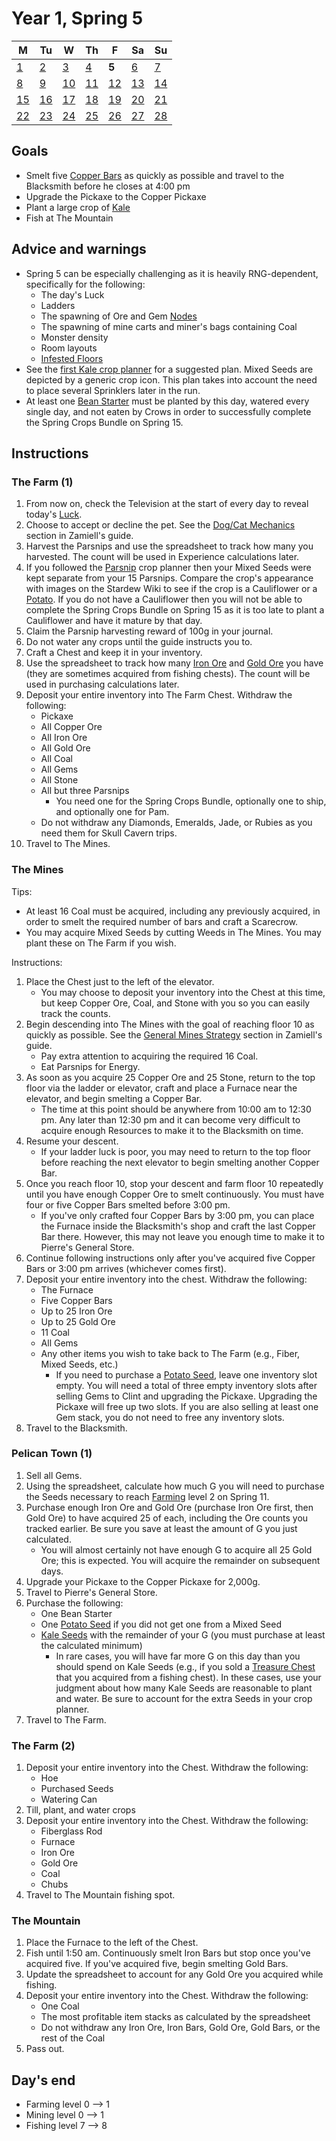 # Year 1, Spring 5

| M                          | Tu                        | W                         | Th                        | F                         | Sa                        | Su                        |
| -------------------------- | ------------------------- | ------------------------- | ------------------------- |-------------------------- | ------------------------- | ------------------------- |
| [1](year-1-spring-1.md)    | [2](year-1-spring-2.md)   | [3](year-1-spring-3.md)   | [4](year-1-spring-4.md)   | **5**                     | [6](year-1-spring-6.md)   | [7](year-1-spring-7.md)   |
| [8](year-1-spring-8.md)    | [9](year-1-spring-9.md)   | [10](year-1-spring-10.md) | [11](year-1-spring-11.md) | [12](year-1-spring-12.md) | [13](year-1-spring-13.md) | [14](year-1-spring-14.md) |
| [15](year-1-spring-15.md)  | [16](year-1-spring-16.md) | [17](year-1-spring-17.md) | [18](year-1-spring-18.md) | [19](year-1-spring-19.md) | [20](year-1-spring-20.md) | [21](year-1-spring-21.md) |
| [22](year-1-spring-22.md)  | [23](year-1-spring-23.md) | [24](year-1-spring-24.md) | [25](year-1-spring-25.md) | [26](year-1-spring-26.md) | [27](year-1-spring-27.md) | [28](year-1-spring-28.md) |

## Goals

- Smelt five [Copper Bars](https://stardewvalleywiki.com/Copper_Bar) as quickly as possible and travel to the Blacksmith before he closes at 4:00 pm
- Upgrade the Pickaxe to the Copper Pickaxe
- Plant a large crop of [Kale](https://stardewvalleywiki.com/Kale)
- Fish at The Mountain

## Advice and warnings

- Spring 5 can be especially challenging as it is heavily RNG-dependent, specifically for the following:
  - The day's Luck
  - Ladders
  - The spawning of Ore and Gem [Nodes](https://stardewvalleywiki.com/Mining#Mining_Nodes)
  - The spawning of mine carts and miner's bags containing Coal
  - Monster density
  - Room layouts
  - [Infested Floors](https://stardewvalleywiki.com/The_Mines#Infested_Floors)
- See the [first Kale crop planner](https://stardew.info/planner/20-safe-dragonflies-played-merrily) for a suggested plan. Mixed Seeds are depicted by a generic crop icon. This plan takes into account the need to place several Sprinklers later in the run.
- At least one [Bean Starter](https://stardewvalleywiki.com/Bean_Starter) must be planted by this day, watered every single day, and not eaten by Crows in order to successfully complete the Spring Crops Bundle on Spring 15.

## Instructions

### The Farm (1)

1. From now on, check the Television at the start of every day to reveal today's [Luck](https://stardewvalleywiki.com/Luck).
2. Choose to accept or decline the pet. See the [Dog/Cat Mechanics](https://github.com/Zamiell/stardew-valley/blob/master/Min-Max_Guide.md#dogcat-mechanics) section in Zamiell's guide.
3. Harvest the Parsnips and use the spreadsheet to track how many you harvested. The count will be used in Experience calculations later.
4. If you followed the [Parsnip](https://stardewvalleywiki.com/Parsnip) crop planner then your Mixed Seeds were kept separate from your 15 Parsnips. Compare the crop's appearance with images on the Stardew Wiki to see if the crop is a Cauliflower or a [Potato](https://stardewvalleywiki.com/Potato). If you do not have a Cauliflower then you will not be able to complete the Spring Crops Bundle on Spring 15 as it is too late to plant a Cauliflower and have it mature by that day.
5. Claim the Parsnip harvesting reward of 100g in your journal.
6. Do not water any crops until the guide instructs you to.
7. Craft a Chest and keep it in your inventory.
8. Use the spreadsheet to track how many [Iron Ore](https://stardewvalleywiki.com/Iron_Ore) and [Gold Ore](https://stardewvalleywiki.com/Gold_Ore) you have (they are sometimes acquired from fishing chests). The count will be used in purchasing calculations later.
9. Deposit your entire inventory into The Farm Chest. Withdraw the following:
   - Pickaxe
   - All Copper Ore
   - All Iron Ore
   - All Gold Ore
   - All Coal
   - All Gems
   - All Stone
   - All but three Parsnips
     - You need one for the Spring Crops Bundle, optionally one to ship, and optionally one for Pam.
   - Do not withdraw any Diamonds, Emeralds, Jade, or Rubies as you need them for Skull Cavern trips.
10. Travel to The Mines.

### The Mines

Tips:

- At least 16 Coal must be acquired, including any previously acquired, in order to smelt the required number of bars and craft a Scarecrow.
- You may acquire Mixed Seeds by cutting Weeds in The Mines. You may plant these on The Farm if you wish.

Instructions:

1. Place the Chest just to the left of the elevator.
   - You may choose to deposit your inventory into the Chest at this time, but keep Copper Ore, Coal, and Stone with you so you can easily track the counts.
2. Begin descending into The Mines with the goal of reaching floor 10 as quickly as possible. See the [General Mines Strategy](https://github.com/Zamiell/stardew-valley/blob/master/Min-Max_Guide.md#general-mines-strategy) section in Zamiell's guide.
   - Pay extra attention to acquiring the required 16 Coal.
   - Eat Parsnips for Energy.
3. As soon as you acquire 25 Copper Ore and 25 Stone, return to the top floor via the ladder or elevator, craft and place a Furnace near the elevator, and begin smelting a Copper Bar.
   - The time at this point should be anywhere from 10:00 am to 12:30 pm. Any later than 12:30 pm and it can become very difficult to acquire enough Resources to make it to the Blacksmith on time.
4. Resume your descent.
   - If your ladder luck is poor, you may need to return to the top floor before reaching the next elevator to begin smelting another Copper Bar.
5. Once you reach floor 10, stop your descent and farm floor 10 repeatedly until you have enough Copper Ore to smelt continuously. You must have four or five Copper Bars smelted before 3:00 pm.
   - If you've only crafted four Copper Bars by 3:00 pm, you can place the Furnace inside the Blacksmith's shop and craft the last Copper Bar there. However, this may not leave you enough time to make it to Pierre's General Store.
6. Continue following instructions only after you've acquired five Copper Bars or 3:00 pm arrives (whichever comes first).
7. Deposit your entire inventory into the chest. Withdraw the following:
   - The Furnace
   - Five Copper Bars
   - Up to 25 Iron Ore
   - Up to 25 Gold Ore
   - 11 Coal
   - All Gems
   - Any other items you wish to take back to The Farm (e.g., Fiber, Mixed Seeds, etc.)
     - If you need to purchase a [Potato Seed](https://stardewvalleywiki.com/Potato_Seeds), leave one inventory slot empty. You will need a total of three empty inventory slots after selling Gems to Clint and upgrading the Pickaxe. Upgrading the Pickaxe will free up two slots. If you are also selling at least one Gem stack, you do not need to free any inventory slots.
8. Travel to the Blacksmith.

### Pelican Town (1)

1. Sell all Gems.
2. Using the spreadsheet, calculate how much G you will need to purchase the Seeds necessary to reach [Farming](https://stardewvalleywiki.com/Farming) level 2 on Spring 11.
3. Purchase enough Iron Ore and Gold Ore (purchase Iron Ore first, then Gold Ore) to have acquired 25 of each, including the Ore counts you tracked earlier. Be sure you save at least the amount of G you just calculated.
   - You will almost certainly not have enough G to acquire all 25 Gold Ore; this is expected. You will acquire the remainder on subsequent days.
4. Upgrade your Pickaxe to the Copper Pickaxe for 2,000g.
5. Travel to Pierre's General Store.
6. Purchase the following:
   - One Bean Starter
   - One [Potato Seed](https://stardewvalleywiki.com/Potato_Seeds) if you did not get one from a Mixed Seed
   - [Kale Seeds](https://stardewvalleywiki.com/Kale_Seeds) with the remainder of your G (you must purchase at least the calculated minimum)
     - In rare cases, you will have far more G on this day than you should spend on Kale Seeds (e.g., if you sold a [Treasure Chest](https://stardewvalleywiki.com/Treasure_Chest) that you acquired from a fishing chest). In these cases, use your judgment about how many Kale Seeds are reasonable to plant and water. Be sure to account for the extra Seeds in your crop planner.
7. Travel to The Farm.

### The Farm (2)

1. Deposit your entire inventory into the Chest. Withdraw the following:
   - Hoe
   - Purchased Seeds
   - Watering Can
2. Till, plant, and water crops
3. Deposit your entire inventory into the Chest. Withdraw the following:
   - Fiberglass Rod
   - Furnace
   - Iron Ore
   - Gold Ore
   - Coal
   - Chubs
4. Travel to The Mountain fishing spot.

### The Mountain

1. Place the Furnace to the left of the Chest.
2. Fish until 1:50 am. Continuously smelt Iron Bars but stop once you've acquired five. If you've acquired five, begin smelting Gold Bars.
3. Update the spreadsheet to account for any Gold Ore you acquired while fishing.
4. Deposit your entire inventory into the Chest. Withdraw the following:
   - One Coal
   - The most profitable item stacks as calculated by the spreadsheet
   - Do not withdraw any Iron Ore, Iron Bars, Gold Ore, Gold Bars, or the rest of the Coal
5. Pass out.

## Day's end

- Farming level 0 ⟶ 1
- Mining level 0 ⟶ 1
- Fishing level 7 ⟶ 8

